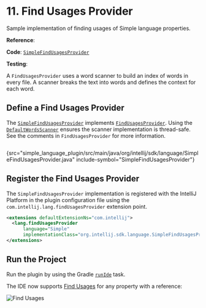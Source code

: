 # 11. Find Usages Provider

<!-- Copyright 2000-2023 JetBrains s.r.o. and contributors. Use of this source code is governed by the Apache 2.0 license. -->

<link-summary>Sample implementation of finding usages of Simple language properties.</link-summary>

<tldr>

**Reference**: [](find_usages.md)

**Code**: [`SimpleFindUsagesProvider`](%gh-sdk-samples%/simple_language_plugin/src/main/java/org/intellij/sdk/language/SimpleFindUsagesProvider.java)

**Testing**: [](find_usages_test.md)

</tldr>

<include from="language_and_filetype.md" element-id="custom_language_tutorial_header"></include>

A `FindUsagesProvider` uses a word scanner to build an index of words in every file.
A scanner breaks the text into words and defines the context for each word.

## Define a Find Usages Provider

The [`SimpleFindUsagesProvider`](%gh-sdk-samples%/simple_language_plugin/src/main/java/org/intellij/sdk/language/SimpleFindUsagesProvider.java) implements [`FindUsagesProvider`](%gh-ic%/platform/indexing-api/src/com/intellij/lang/findUsages/FindUsagesProvider.java).
Using the [`DefaultWordsScanner`](%gh-ic%/platform/indexing-api/src/com/intellij/lang/cacheBuilder/DefaultWordsScanner.java) ensures the scanner implementation is thread-safe.
See the comments in `FindUsagesProvider` for more information.

```java
```
{src="simple_language_plugin/src/main/java/org/intellij/sdk/language/SimpleFindUsagesProvider.java" include-symbol="SimpleFindUsagesProvider"}

## Register the Find Usages Provider

The `SimpleFindUsagesProvider` implementation is registered with the IntelliJ Platform in the plugin configuration file using the `com.intellij.lang.findUsagesProvider` extension point.

```xml
<extensions defaultExtensionNs="com.intellij">
  <lang.findUsagesProvider
      language="Simple"
      implementationClass="org.intellij.sdk.language.SimpleFindUsagesProvider"/>
</extensions>
```

## Run the Project

Run the plugin by using the Gradle [`runIde`](creating_plugin_project.md#使用runIde-Gradle任务运行插件) task.

The IDE now supports [Find Usages](https://www.jetbrains.com/help/idea/find-highlight-usages.html) for any property with a reference:

![Find Usages](find_usages.png)

